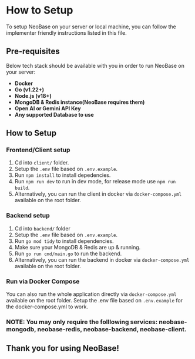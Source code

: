 # How to Setup
To setup NeoBase on your server or local machine, you can follow the implementer friendly instructions listed in this file.

## Pre-requisites
Below tech stack should be available with you in order to run NeoBase on your server:
- **Docker**
- **Go (v1.22+)**
- **Node.js (v18+)**
- **MongoDB & Redis instance(NeoBase requires them)**
- **Open AI or Gemini API Key**
- **Any supported Database to use**

## How to Setup

### Frontend/Client setup

1. Cd into `client/` folder.
2. Setup the `.env` file based on `.env.example`.
3. Run `npm install` to install depedencies.
4. Run `npm run dev` to run in dev mode, for release mode use `npm run build`.
5. Alternatively, you can run the client in docker via `docker-compose.yml` available on the root folder.

### Backend setup
1. Cd into `backend/` folder
2. Setup the `.env` file based on `.env.example`.
3. Run `go mod tidy` to install dependencies.
4. Make sure your MongoDB & Redis are up & running.
5. Run `go run cmd/main.go` to run the backend.
6. Alternatively, you can run the backend in docker via `docker-compose.yml` available on the root folder.


### Run via Docker Compose
You can also run the whole application directly via `docker-compose.yml` available on the root folder.
Setup the .env file based on `.env.example` for the docker-compose.yml to work.
### NOTE: You may only require the folllowing services: neobase-mongodb, neobase-redis, neobase-backend, neobase-client. 

## Thank you for using NeoBase!